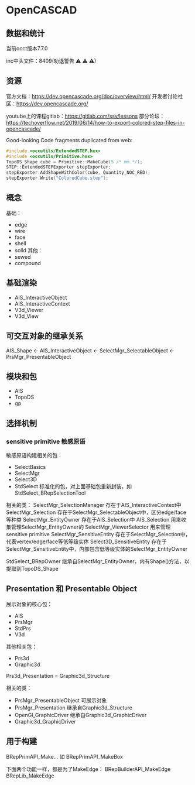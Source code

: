 # OpenCASCAD


## 数据和统计

当前occt版本7.7.0

inc中头文件：8409(劝退警告 ⚠ ⚠ ⚠)


## 资源

官方文档：https://dev.opencascade.org/doc/overview/html/
开发者讨论社区：https://dev.opencascade.org/

youtube上的课程gitlab：https://gitlab.com/ssv/lessons
部分论坛：https://techoverflow.net/2019/06/14/how-to-export-colored-step-files-in-opencascade/

Good-looking Code fragments duplicated from web:

```c++
#include <occutils/ExtendedSTEP.hxx>
#include <occutils/Primitive.hxx>
TopoDS_Shape cube = Primitive::MakeCube(5 /* mm */);
STEP::ExtendedSTEPExporter stepExporter;
stepExporter.AddShapeWithColor(cube, Quantity_NOC_RED);
stepExporter.Write("ColoredCube.step");
```

## 概念

基础：
- edge
- wire
- face
- shell
- solid
其他：
- sewed
- compound

## 基础渲染

- AIS_InteractiveObject
- AIS_InteractiveContext
- V3d_Viewer
- V3d_View

## 可交互对象的继承关系

AIS_Shape <- AIS_InteractiveObject <- SelectMgr_SelectableObject <- PrsMgr_PresentableObject

## 模块和包

- AIS
- TopoDS
- gp

## 选择机制

### sensitive primitive 敏感原语

敏感原语构建相关的包：
- SelectBasics
- SelectMgr
- Select3D
- StdSelect 标准化的包，对上面基础包重新封装，如StdSelect_BRepSelectionTool

相关的类：
SelectMgr_SelectionManager  存在于AIS_InteractiveContext中
SelectMgr_Selection         存在于SelectMgr_SelectableObject中，区分edge/face等种类
SelectMgr_EntityOwner       存在于AIS_Selection中
AIS_Selection               用来收集管理SelectMgr_EntityOwner的
SelectMgr_ViewerSelector    用来管理sensitive primitive
SelectMgr_SensitiveEntity   存在于SelectMgr_Selection中，代表vertex/edge/face等低等级实体
Select3D_SensitiveEntity    存在于SelectMgr_SensitiveEntity中，内部包含低等级实体的SelectMgr_EntityOwner

StdSelect_BRepOwner         继承自SelectMgr_EntityOwner，内有Shape()方法，以提取到TopoDS_Shape

## Presentation 和 Presentable Object

展示对象的核心包：
- AIS
- PrsMgr
- StdPrs
- V3d

其他相关包：
- Prs3d
- Graphic3d

Prs3d_Presentation = Graphic3d_Structure

相关的类：
- PrsMgr_PresentableObject      可展示对象
- PrsMgr_Presentation           继承自Graphic3d_Structure
- OpenGl_GraphicDriver          继承自Graphic3d_GraphicDriver
- Graphic3d_GraphicDriver

## 用于构建

BRepPrimAPI_Make... 如 BRepPrimAPI_MakeBox

下面两个功能一样，都是为了MakeEdge：
BRepBuilderAPI_MakeEdge
BRepLib_MakeEdge






